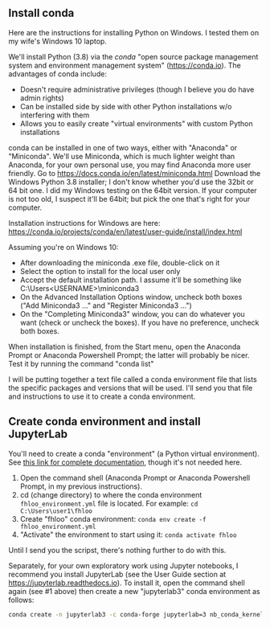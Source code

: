 ## Install conda

Here are the instructions for installing Python on Windows. I tested them on my wife's Windows 10 laptop.

We'll install Python (3.8) via the *conda* "open source package management system and environment management system" (https://conda.io). The advantages of conda include:

- Doesn't require administrative privileges (though I believe you do have admin rights)
- Can be installed side by side with other Python installations w/o interfering with them
- Allows you to easily create "virtual environments" with custom Python installations

conda can be installed in one of two ways, either with "Anaconda" or "Miniconda". We'll use Miniconda, which is much lighter weight than Anaconda, for your own personal use, you may find Anaconda more user friendly. Go to https://docs.conda.io/en/latest/miniconda.html
Download the Windows Python 3.8 installer; I don't know whether you'd use the 32bit or 64 bit one. I did my Windows testing on the 64bit version. If your computer is not too old, I suspect it'll be 64bit; but pick the one that's right for your computer.

Installation instructions for Windows are here:
https://conda.io/projects/conda/en/latest/user-guide/install/index.html

Assuming you're on Windows 10:

- After downloading the miniconda .exe file, double-click on it
- Select the option to install for the local user only
- Accept the default installation path. I assume it'll be something like C:\Users\<USERNAME>\miniconda3
- On the Advanced Installation Options window, uncheck both boxes ("Add Miniconda3 ..." and "Register Miniconda3 ...")
- On the "Completing Miniconda3" window, you can do whatever you want (check or uncheck the boxes). If you have no preference, uncheck both boxes.

When installation is finished, from the Start menu, open the Anaconda Prompt or Anaconda Powershell Prompt; the latter will probably be nicer. Test it by running the command "conda list"

I will be putting together a text file called a conda environment file that lists the specific packages and versions that will be used. I'll send you that file and instructions to use it to create a conda environment.


## Create conda environment and install JupyterLab

You'll need to create a conda "environment" (a Python virtual environment). See [this link for complete documentation](https://docs.conda.io/projects/conda/en/latest/user-guide/tasks/manage-environments.html), though it's not needed here.

1. Open the command shell (Anaconda Prompt or Anaconda Powershell Prompt, in my previous instructions).
2. cd (change directory) to where the conda environment `fhloo_environment.yml` file is located. For example: `cd C:\Users\user1\fhloo`
3. Create "fhloo" conda environment:  `conda env create -f fhloo_environment.yml`
4. "Activate" the environment to start using it:  `conda activate fhloo`

Until I send you the scripst, there's nothing further to do with this.

Separately, for your own exploratory work using Jupyter notebooks, I recommend you install JupyterLab (see the User Guide section at https://jupyterlab.readthedocs.io). To install it, open the command shell again (see #1 above) then create a new "jupyterlab3" conda environment as follows:
```bash
conda create -n jupyterlab3 -c conda-forge jupyterlab=3 nb_conda_kernels
```
